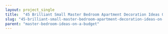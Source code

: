 ```yaml
---
layout: project_single
title:  "45 Brilliant Small Master Bedroom Apartment Decoration Ideas On A Budget"
slug: "45-brilliant-small-master-bedroom-apartment-decoration-ideas-on-a-budget"
parent: "master-bedroom-ideas-on-a-budget"
---
```

 